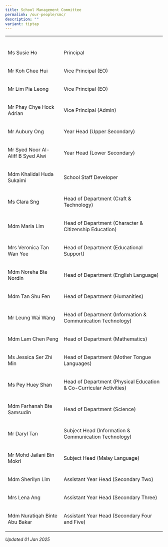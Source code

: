 ```yaml
---
title: School Management Committee
permalink: /our-people/smc/
description: ""
variant: tiptap
---
```

<table style="minWidth: 50px">
<colgroup>
<col>
<col>
</colgroup>
<tbody>
<tr>
<th rowspan="1" colspan="1">
<p></p>
</th>
<th rowspan="1" colspan="1">
<p></p>
</th>
</tr>
<tr>
<td rowspan="1" colspan="1">
<p>Ms Susie Ho</p>
</td>
<td rowspan="1" colspan="1">
<p>Principal</p>
</td>
</tr>
<tr>
<td rowspan="1" colspan="1">
<p>Mr Koh Chee Hui</p>
</td>
<td rowspan="1" colspan="1">
<p>Vice Principal (EO)</p>
</td>
</tr>
<tr>
<td rowspan="1" colspan="1">
<p>Mr Lim Pia Leong</p>
</td>
<td rowspan="1" colspan="1">
<p>Vice Principal (EO)</p>
</td>
</tr>
<tr>
<td rowspan="1" colspan="1">
<p>Mr Phay Chye Hock Adrian</p>
</td>
<td rowspan="1" colspan="1">
<p>Vice Principal (Admin)</p>
</td>
</tr>
<tr>
<td rowspan="1" colspan="1">
<p>Mr Aubury Ong</p>
</td>
<td rowspan="1" colspan="1">
<p>Year Head (Upper Secondary)</p>
</td>
</tr>
<tr>
<td rowspan="1" colspan="1">
<p>Mr Syed Noor Al-Aliff B Syed Alwi</p>
</td>
<td rowspan="1" colspan="1">
<p>Year Head (Lower Secondary)</p>
</td>
</tr>
<tr>
<td rowspan="1" colspan="1">
<p>Mdm Khalidal Huda Sukaimi</p>
</td>
<td rowspan="1" colspan="1">
<p>School Staff Developer</p>
</td>
</tr>
<tr>
<td rowspan="1" colspan="1">
<p>Ms Clara Sng</p>
</td>
<td rowspan="1" colspan="1">
<p>Head of Department (Craft &amp; Technology)</p>
</td>
</tr>
<tr>
<td rowspan="1" colspan="1">
<p>Mdm Maria Lim</p>
</td>
<td rowspan="1" colspan="1">
<p>Head of Department (Character &amp; Citizenship Education)</p>
</td>
</tr>
<tr>
<td rowspan="1" colspan="1">
<p>Mrs Veronica Tan Wan Yee</p>
</td>
<td rowspan="1" colspan="1">
<p>Head of Department (Educational Support)</p>
</td>
</tr>
<tr>
<td rowspan="1" colspan="1">
<p>Mdm Noreha Bte Nordin</p>
</td>
<td rowspan="1" colspan="1">
<p>Head of Department (English Language)</p>
</td>
</tr>
<tr>
<td rowspan="1" colspan="1">
<p>Mdm Tan Shu Fen</p>
</td>
<td rowspan="1" colspan="1">
<p>Head of Department (Humanities)</p>
</td>
</tr>
<tr>
<td rowspan="1" colspan="1">
<p>Mr Leung Wai Wang</p>
</td>
<td rowspan="1" colspan="1">
<p>Head of Department (Information &amp; Communication Technology)</p>
</td>
</tr>
<tr>
<td rowspan="1" colspan="1">
<p>Mdm Lam Chen Peng</p>
</td>
<td rowspan="1" colspan="1">
<p>Head of Department (Mathematics)</p>
</td>
</tr>
<tr>
<td rowspan="1" colspan="1">
<p>Ms Jessica Ser Zhi Min</p>
</td>
<td rowspan="1" colspan="1">
<p>Head of Department (Mother Tongue Languages)</p>
</td>
</tr>
<tr>
<td rowspan="1" colspan="1">
<p>Ms Pey Huey Shan</p>
</td>
<td rowspan="1" colspan="1">
<p>Head of Department (Physical Education &amp; Co-Curricular Activities)</p>
</td>
</tr>
<tr>
<td rowspan="1" colspan="1">
<p>Mdm Farhanah Bte Samsudin</p>
</td>
<td rowspan="1" colspan="1">
<p>Head of Department (Science)</p>
</td>
</tr>
<tr>
<td rowspan="1" colspan="1">
<p>Mr Daryl Tan</p>
</td>
<td rowspan="1" colspan="1">
<p>Subject Head (Information &amp; Communication Technology)</p>
</td>
</tr>
<tr>
<td rowspan="1" colspan="1">
<p>Mr Mohd Jailani Bin Mokri</p>
</td>
<td rowspan="1" colspan="1">
<p>Subject Head (Malay Language)</p>
</td>
</tr>
<tr>
<td rowspan="1" colspan="1">
<p>Mdm Sherilyn Lim</p>
</td>
<td rowspan="1" colspan="1">
<p>Assistant Year Head (Secondary Two)</p>
</td>
</tr>
<tr>
<td rowspan="1" colspan="1">
<p>Mrs Lena Ang</p>
</td>
<td rowspan="1" colspan="1">
<p>Assistant Year Head (Secondary Three)</p>
</td>
</tr>
<tr>
<td rowspan="1" colspan="1">
<p>Mdm Nuratiqah Binte Abu Bakar</p>
</td>
<td rowspan="1" colspan="1">
<p>Assistant Year Head (Secondary Four and Five)</p>
</td>
</tr>
</tbody>
</table>
<p><em>Updated 01 Jan 2025</em>
</p>